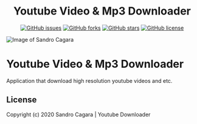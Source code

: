 <h1 align="center">Youtube Video & Mp3 Downloader</h1>

<p align="center">
   <a href="https://github.com/sndrjhlncgr/Laravel-Native-Multi-Authentication-5.6/issues"><img alt="GitHub issues" src="https://img.shields.io/github/issues/sndrjhlncgr/Laravel-Native-Multi-Authentication-5.6"></a>
    <a href="https://github.com/sndrjhlncgr/Laravel-Native-Multi-Authentication-5.6/network"><img alt="GitHub forks" src="https://img.shields.io/github/forks/sndrjhlncgr/Laravel-Native-Multi-Authentication-5.6"></a>
    <a href="https://github.com/sndrjhlncgr/Laravel-Native-Multi-Authentication-5.6/stargazers"><img alt="GitHub stars" src="https://img.shields.io/github/stars/sndrjhlncgr/Laravel-Native-Multi-Authentication-5.6"></a>
    <a href="https://github.com/sndrjhlncgr/Laravel-Native-Multi-Authentication-5.6/blob/master/LICENSE"><img alt="GitHub license" src="https://img.shields.io/github/license/sndrjhlncgr/Laravel-Native-Multi-Authentication-5.6"></a>
<p align="center">

![Image of Sandro Cagara](https://i.ibb.co/9bfr9T7/Youtube-Downloader.jpg)

# Youtube Video & Mp3 Downloader
Application that download high resolution youtube videos and etc.


## License
Copyright (c) 2020 Sandro Cagara | Youtube Downloader
